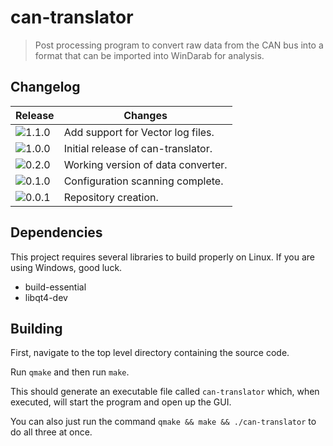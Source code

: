 # can-translator
> Post processing program to convert raw data from the CAN bus into a format that can be imported into WinDarab for analysis.

## Changelog
| Release | Changes |
| --- | --- |
| ![1.1.0](http://img.shields.io/badge/v-1.1.0-green.svg?style=flat) | Add support for Vector log files. |
| ![1.0.0](http://img.shields.io/badge/v-1.0.0-green.svg?style=flat) | Initial release of can-translator. |
| ![0.2.0](http://img.shields.io/badge/v-0.2.0-yellow.svg?style=flat) | Working version of data converter. |
| ![0.1.0](http://img.shields.io/badge/v-0.1.0-yellow.svg?style=flat) | Configuration scanning complete. |
| ![0.0.1](http://img.shields.io/badge/v-0.0.1-orange.svg?style=flat) | Repository creation. |

## Dependencies
This project requires several libraries to build properly on Linux. If you are using Windows, good luck.
- build-essential
- libqt4-dev

## Building
First, navigate to the top level directory containing the source code.

Run `qmake` and then run `make`.

This should generate an executable file called `can-translator` which, when executed, will start the program and open up the GUI.

You can also just run the command `qmake && make && ./can-translator` to do all three at once.
